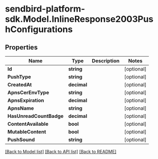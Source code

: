 
# sendbird-platform-sdk.Model.InlineResponse2003PushConfigurations

## Properties

Name | Type | Description | Notes
------------ | ------------- | ------------- | -------------
**Id** | **string** |  | [optional] 
**PushType** | **string** |  | [optional] 
**CreatedAt** | **decimal** |  | [optional] 
**ApnsCerEnvType** | **string** |  | [optional] 
**ApnsExpiration** | **decimal** |  | [optional] 
**ApnsName** | **string** |  | [optional] 
**HasUnreadCountBadge** | **decimal** |  | [optional] 
**ContentAvailable** | **bool** |  | [optional] 
**MutableContent** | **bool** |  | [optional] 
**PushSound** | **string** |  | [optional] 

[[Back to Model list]](../README.md#documentation-for-models)
[[Back to API list]](../README.md#documentation-for-api-endpoints)
[[Back to README]](../README.md)


